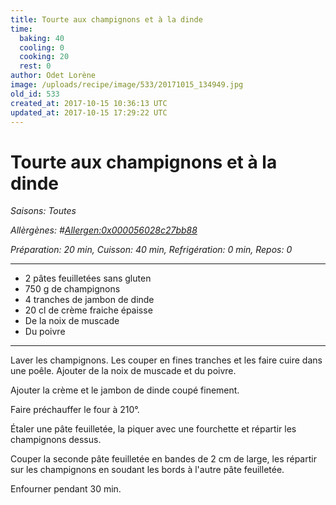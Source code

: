 ```yaml
---
title: Tourte aux champignons et à la dinde
time:
  baking: 40
  cooling: 0
  cooking: 20
  rest: 0
author: Odet Lorène
image: /uploads/recipe/image/533/20171015_134949.jpg
old_id: 533
created_at: 2017-10-15 10:36:13 UTC
updated_at: 2017-10-15 17:29:22 UTC
---
```


# Tourte aux champignons et à la dinde



*Saisons: Toutes*

*Allèrgènes: #<Allergen:0x000056028c27bb88>*

*Préparation: 20 min, Cuisson: 40 min, Refrigération: 0 min, Repos: 0*

---

- 2 pâtes feuilletées sans gluten
- 750 g de champignons
- 4 tranches de jambon de dinde
- 20 cl de crème fraiche épaisse
- De la noix de muscade
- Du poivre

---

Laver les champignons. Les couper en fines tranches et les faire cuire dans une poêle. Ajouter de la noix de muscade et du poivre.

Ajouter la crème et le jambon de dinde coupé finement.

Faire préchauffer le four à 210°.

Étaler une pâte feuilletée, la piquer avec une fourchette et répartir les champignons dessus.

Couper la seconde pâte feuilletée en bandes de 2 cm de large, les répartir sur les champignons en soudant les bords à l'autre pâte feuilletée.

Enfourner pendant 30 min.
